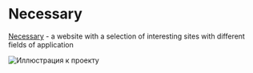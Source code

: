 # Necessary

[Necessary](https://nkr413.github.io/necessary/) - a website with a selection of interesting sites with different fields of application

![Иллюстрация к проекту](https://github.com/nkr413/necessary/src/website-view.png)